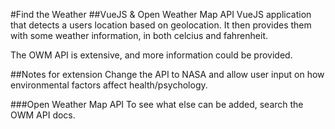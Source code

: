 #Find the Weather 
##VueJS & Open Weather Map API 
VueJS application that detects a users location based on geolocation. It then provides them with some weather information, in both celcius and fahrenheit. 

The OWM API is extensive, and more information could be provided.

##Notes for extension 
Change the API to NASA and allow user input on how environmental factors affect health/psychology. 

###Open Weather Map API 
To see what else can be added, search the OWM API docs. 